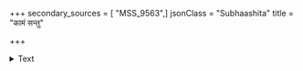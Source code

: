 +++
secondary_sources = [ "MSS_9563",]
jsonClass = "Subhaashita"
title = "कामं सन्तु"

+++

<details><summary>Text</summary>

कामं सन्तु सहस्रशः कतिपये सारस्यधौरेयकाः कामं वा कमनीयतापरिमलस्वाराज्यबद्धव्रताः।  
नैवैवं विवदामहे न च वयं देव प्रियं ब्रूमहे यत्सत्यं रमणीयतापरिणतिस्त्वय्येव पारं गता॥
</details>
